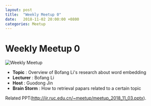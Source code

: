 ```yaml
---
layout: post
title:  "Weekly Meetup 0"
date:   2018-11-02 20:00:00 +0800
categories: Meetup
---
```


# Weekly Meetup 0
![Weekly Meetup](/meetup/images/poster-2018-11-03.jpg)

* **Topic** : Overview of Bofang Li's research about word embedding
* **Lecturer** : Bofang Li
* **Host** : Guodong Jin
* **Brain Storm** : How to retrieval papars related to a certain topic

Related PPT(http://iir.ruc.edu.cn/~meetup/meetup_2018_11_03.pptx).


